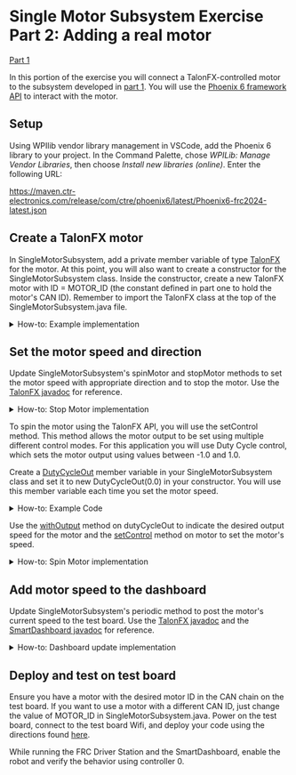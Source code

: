 # Single Motor Subsystem Exercise Part 2: Adding a real motor

[Part 1](SingleMotorSubsystem.md)

In this portion of the exercise you will connect a TalonFX-controlled motor to the subsystem developed in [part 1](SingleMotorSubsystem.md). You will use the [Phoenix 6 framework API](https://pro.docs.ctr-electronics.com/en/latest/index.html) to interact with the motor.

## Setup

Using WPIlib vendor library management in VSCode, add the Phoenix 6 library to your project. In the Command Palette, chose *WPILib: Manage Vendor Libraries*, then choose *Install new libraries (online)*. Enter the following URL:

https://maven.ctr-electronics.com/release/com/ctre/phoenix6/latest/Phoenix6-frc2024-latest.json

## Create a TalonFX motor

In SingleMotorSubsystem, add a private member variable of type [TalonFX](https://api.ctr-electronics.com/phoenix6/release/java/com/ctre/phoenix6/hardware/TalonFX.html) for the motor. At this point, you will also want to create a constructor for the SingleMotorSubsystem class. Inside the constructor, create a new TalonFX motor with ID = MOTOR_ID (the constant defined in part one to hold the motor's CAN ID). Remember to import the TalonFX class at the top of the SingleMotorSubsystem.java file.

<details>
  <summary>How-to: Example implementation</summary>

  ```
  private TalonFX motor;

  public SingleMotorSubsystem() {
    motor = new TalonFX(MOTOR_ID);
  }
  ```
</details>

## Set the motor speed and direction

Update SingleMotorSubsystem's spinMotor and stopMotor methods to set the motor speed with appropriate direction and to stop the motor. Use the [TalonFX javadoc](https://api.ctr-electronics.com/phoenix6/release/java/com/ctre/phoenix6/hardware/TalonFX.html) for reference.

<details>
  <summary>How-to: Stop Motor implementation</summary>

  ```
    private void stopMotor() {
        this.currentDirection = SpinDirection.SpinNone;
        this.motor.stopMotor()
    }
  ```
</details>

To spin the motor using the TalonFX API, you will use the setControl method. This method allows the motor output to be set using multiple different control modes. For this application you will use Duty Cycle control, which sets the motor output using values between -1.0 and 1.0.

Create a [DutyCycleOut](https://api.ctr-electronics.com/phoenix6/release/java/com/ctre/phoenix6/controls/DutyCycleOut.html) member variable in your SingleMotorSubsystem class and set it to new DutyCycleOut(0.0) in your constructor. You will use this member variable each time you set the motor speed.

<details>
  <summary>How-to: Example Code</summary>
  ```
  private DutyCycleOut dutyCycleOut;

    public SingleMotorSubsystem() {
        motor = new TalonFX(MOTOR_ID);
        dutyCycleOut = new DutyCycleOut(0.0);
    }
    ```
</details>

Use the [withOutput](https://api.ctr-electronics.com/phoenix6/release/java/com/ctre/phoenix6/controls/DutyCycleOut.html#withOutput(double)) method on dutyCycleOut to indicate the desired output speed for the motor and the [setControl](https://api.ctr-electronics.com/phoenix6/release/java/com/ctre/phoenix6/hardware/core/CoreTalonFX.html#setControl(com.ctre.phoenix6.controls.DutyCycleOut)) method on motor to set the motor's speed.

<details>
  <summary>How-to: Spin Motor implementation</summary>

  ```
    private void spinMotor(SpinDirection direction) {
        switch (direction) {
            case SpinNone:
                stopMotor();
                break;
            case SpinInDir:
                this.currentDirection = SpinDirection.SpinInDir;
                this.motor.setControl(dutyCycleOut.withOutput(MOTOR_SPEED));
                break;
            case SpinOutDir:
                currentDirection = SpinDirection.SpinOutDir;
                this.motor.setControl(dutyCycleOut.withOutput(-1.0*MOTOR_SPEED));
                break;
        }
    }
  ```
</details>

## Add motor speed to the dashboard

Update SingleMotorSubsystem's periodic method to post the motor's current speed to the test board. Use the [TalonFX javadoc](https://api.ctr-electronics.com/phoenix6/release/java/com/ctre/phoenix6/hardware/TalonFX.html) and the [SmartDashboard javadoc](https://github.wpilib.org/allwpilib/docs/release/java/edu/wpi/first/wpilibj/smartdashboard/SmartDashboard.html) for reference.

<details>
  <summary>How-to: Dashboard update implementation</summary>

  ```
    @Override
    public void periodic() {
        // This method will be called once per scheduler run
        SmartDashboard.putString("Motor Spin Direction", currentDirection.toString());
        SmartDashboard.putNumber("Motor Speed", this.motor.get());
    }
  ```
</details>

## Deploy and test on test board

Ensure you have a motor with the desired motor ID in the CAN chain on the test board. If you want to use a motor with a different CAN ID, just change the value of MOTOR_ID in SingleMotorSubsystem.java. Power on the test board, connect to the test board Wifi, and deploy your code using the directions found [here](https://docs.wpilib.org/en/stable/docs/software/vscode-overview/deploying-robot-code.html).

While running the FRC Driver Station and the SmartDashboard, enable the robot and verify the behavior using controller 0.
